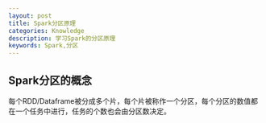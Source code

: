 ```yaml
---
layout: post
title: Spark分区原理
categories: Knowledge
description: 学习Spark的分区原理
keywords: Spark,分区
---
```

## Spark分区的概念

每个RDD/Dataframe被分成多个片，每个片被称作一个分区，每个分区的数值都在一个任务中进行，任务的个数也会由分区数决定。

